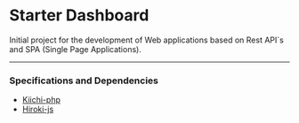 # Starter Dashboard

Initial project for the development of Web applications based on Rest API`s and SPA (Single Page Applications).

***

### Specifications and Dependencies

- [Kiichi-php](https://github.com/devvime/kiichi-php)
- [Hiroki-js](https://github.com/devvime/hiroki-js)